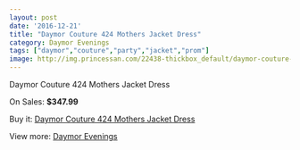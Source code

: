```yaml
---
layout: post
date: '2016-12-21'
title: "Daymor Couture 424 Mothers Jacket Dress"
category: Daymor Evenings
tags: ["daymor","couture","party","jacket","prom"]
image: http://img.princessan.com/22438-thickbox_default/daymor-couture-424-mothers-jacket-dress.jpg
---
```

Daymor Couture 424 Mothers Jacket Dress

On Sales: **$347.99**
<a href="https://www.princessan.com/en/daymor-evenings/10217-daymor-couture-424-mothers-jacket-dress.html"><amp-img layout="responsive" width="600" height="600" src="//img.princessan.com/22438-thickbox_default/daymor-couture-424-mothers-jacket-dress.jpg" alt="Daymor Couture 424 Mothers Jacket Dress 0" /></a>
<a href="https://www.princessan.com/en/daymor-evenings/10217-daymor-couture-424-mothers-jacket-dress.html"><amp-img layout="responsive" width="600" height="600" src="//img.princessan.com/22439-thickbox_default/daymor-couture-424-mothers-jacket-dress.jpg" alt="Daymor Couture 424 Mothers Jacket Dress 1" /></a>
<a href="https://www.princessan.com/en/daymor-evenings/10217-daymor-couture-424-mothers-jacket-dress.html"><amp-img layout="responsive" width="600" height="600" src="//img.princessan.com/22440-thickbox_default/daymor-couture-424-mothers-jacket-dress.jpg" alt="Daymor Couture 424 Mothers Jacket Dress 2" /></a>
<a href="https://www.princessan.com/en/daymor-evenings/10217-daymor-couture-424-mothers-jacket-dress.html"><amp-img layout="responsive" width="600" height="600" src="//img.princessan.com/22441-thickbox_default/daymor-couture-424-mothers-jacket-dress.jpg" alt="Daymor Couture 424 Mothers Jacket Dress 3" /></a>

Buy it: [Daymor Couture 424 Mothers Jacket Dress](https://www.princessan.com/en/daymor-evenings/10217-daymor-couture-424-mothers-jacket-dress.html "Daymor Couture 424 Mothers Jacket Dress")

View more: [Daymor Evenings](https://www.princessan.com/en/17-daymor-evenings "Daymor Evenings")